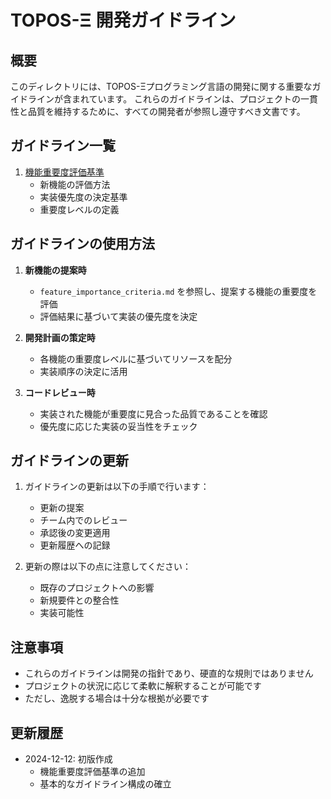 # TOPOS-Ξ 開発ガイドライン

## 概要

このディレクトリには、TOPOS-Ξプログラミング言語の開発に関する重要なガイドラインが含まれています。
これらのガイドラインは、プロジェクトの一貫性と品質を維持するために、すべての開発者が参照し遵守すべき文書です。

## ガイドライン一覧

1. [機能重要度評価基準](feature_importance_criteria.md)
   - 新機能の評価方法
   - 実装優先度の決定基準
   - 重要度レベルの定義

## ガイドラインの使用方法

1. **新機能の提案時**
   - `feature_importance_criteria.md` を参照し、提案する機能の重要度を評価
   - 評価結果に基づいて実装の優先度を決定

2. **開発計画の策定時**
   - 各機能の重要度レベルに基づいてリソースを配分
   - 実装順序の決定に活用

3. **コードレビュー時**
   - 実装された機能が重要度に見合った品質であることを確認
   - 優先度に応じた実装の妥当性をチェック

## ガイドラインの更新

1. ガイドラインの更新は以下の手順で行います：
   - 更新の提案
   - チーム内でのレビュー
   - 承認後の変更適用
   - 更新履歴への記録

2. 更新の際は以下の点に注意してください：
   - 既存のプロジェクトへの影響
   - 新規要件との整合性
   - 実装可能性

## 注意事項

- これらのガイドラインは開発の指針であり、硬直的な規則ではありません
- プロジェクトの状況に応じて柔軟に解釈することが可能です
- ただし、逸脱する場合は十分な根拠が必要です

## 更新履歴

- 2024-12-12: 初版作成
  - 機能重要度評価基準の追加
  - 基本的なガイドライン構成の確立
